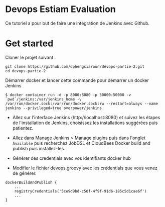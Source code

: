 # Devops Estiam Evaluation

Ce tutoriel a pour but de faire une intégration de Jenkins avec Github.

# Get started

Cloner le projet suivant :
````
git clone https://github.com/dphengsiaroun/devops-partie-2.git
cd devops-partie-2
````

Démarrer docker et lancer cette commande pour démarrer un docker Jenkins 
```
$ docker container run -d -p 8080:8080 -p 50000:50000 -v `pwd`/jenkins:/var/jenkins_home -v /var/run/docker.sock:/var/run/docker.sock:rw --restart=always --name jenkins --privileged=true overpower/jenkins
```

- Allez sur l'interface Jenkins (http://localhost:8080) et suivez les étapes de l'installation de Jenkins, choisissez les installations suggérées puis patientez.
- Allez dans Manage Jenkins > Manage plugins puis dans l'onglet `Available` puis recherchez JobDSL et CloudBees Docker build and publish puis installez-les.

- Générer des credentials avec vos identifiants docker hub
- Modifier le fichier devops.groovy avec les crédentials que vous venez de générer.
````
dockerBuildAndPublish {
    ...
    registryCredentials('5ce9d9bd-c50f-4f9f-91d6-185c5d1cae6f')
    ...         
}
````

